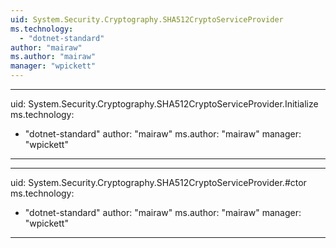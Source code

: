 ```yaml
---
uid: System.Security.Cryptography.SHA512CryptoServiceProvider
ms.technology: 
  - "dotnet-standard"
author: "mairaw"
ms.author: "mairaw"
manager: "wpickett"
---
```


---
uid: System.Security.Cryptography.SHA512CryptoServiceProvider.Initialize
ms.technology: 
  - "dotnet-standard"
author: "mairaw"
ms.author: "mairaw"
manager: "wpickett"
---

---
uid: System.Security.Cryptography.SHA512CryptoServiceProvider.#ctor
ms.technology: 
  - "dotnet-standard"
author: "mairaw"
ms.author: "mairaw"
manager: "wpickett"
---

